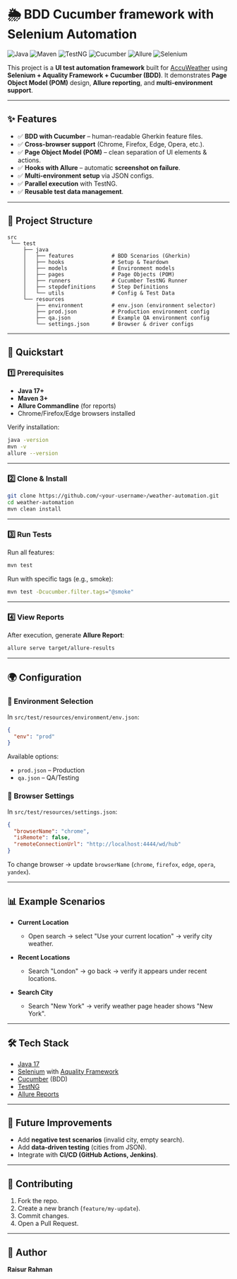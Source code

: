 
# 🌦️ BDD Cucumber framework with Selenium Automation

![Java](https://img.shields.io/badge/Java-17-orange?logo=java\&logoColor=white)
![Maven](https://img.shields.io/badge/Maven-3+-C71A36?logo=apache-maven\&logoColor=white)
![TestNG](https://img.shields.io/badge/TestNG-Automation-blueviolet?logo=testng\&logoColor=white)
![Cucumber](https://img.shields.io/badge/Cucumber-BDD-23D96C?logo=cucumber\&logoColor=white)
![Allure](https://img.shields.io/badge/Allure-Reports-FF69B4?logo=allure\&logoColor=white)
![Selenium](https://img.shields.io/badge/Selenium-WebDriver-43B02A?logo=selenium\&logoColor=white)

This project is a **UI test automation framework** built for [AccuWeather](https://www.accuweather.com/) using **Selenium + Aquality Framework + Cucumber (BDD)**.
It demonstrates **Page Object Model (POM)** design, **Allure reporting**, and **multi-environment support**.

---

## ✨ Features

* ✅ **BDD with Cucumber** – human-readable Gherkin feature files.
* ✅ **Cross-browser support** (Chrome, Firefox, Edge, Opera, etc.).
* ✅ **Page Object Model (POM)** – clean separation of UI elements & actions.
* ✅ **Hooks with Allure** – automatic **screenshot on failure**.
* ✅ **Multi-environment setup** via JSON configs.
* ✅ **Parallel execution** with TestNG.
* ✅ **Reusable test data management**.

---

## 📂 Project Structure

```
src
 └── test
     ├── java
     │   ├── features            # BDD Scenarios (Gherkin)
     │   ├── hooks               # Setup & Teardown
     │   ├── models              # Environment models
     │   ├── pages               # Page Objects (POM)
     │   ├── runners             # Cucumber TestNG Runner
     │   ├── stepdefinitions     # Step Definitions
     │   └── utils               # Config & Test Data
     └── resources
         ├── environment         # env.json (environment selector)
         ├── prod.json           # Production environment config
         ├── qa.json             # Example QA environment config
         └── settings.json       # Browser & driver configs
```

---

## 🚀 Quickstart

### 1️⃣ Prerequisites

* **Java 17+**
* **Maven 3+**
* **Allure Commandline** (for reports)
* Chrome/Firefox/Edge browsers installed

Verify installation:

```bash
java -version
mvn -v
allure --version
```

---

### 2️⃣ Clone & Install

```bash
git clone https://github.com/<your-username>/weather-automation.git
cd weather-automation
mvn clean install
```

---

### 3️⃣ Run Tests

Run all features:

```bash
mvn test
```

Run with specific tags (e.g., smoke):

```bash
mvn test -Dcucumber.filter.tags="@smoke"
```

---

### 4️⃣ View Reports

After execution, generate **Allure Report**:

```bash
allure serve target/allure-results
```

---

## 🌍 Configuration

### 🔹 Environment Selection

In `src/test/resources/environment/env.json`:

```json
{
  "env": "prod"
}
```

Available options:

* `prod.json` – Production
* `qa.json` – QA/Testing

### 🔹 Browser Settings

In `src/test/resources/settings.json`:

```json
{
  "browserName": "chrome",
  "isRemote": false,
  "remoteConnectionUrl": "http://localhost:4444/wd/hub"
}
```

To change browser → update `browserName` (`chrome`, `firefox`, `edge`, `opera`, `yandex`).

---

## 📊 Example Scenarios

* **Current Location**

    * Open search → select "Use your current location" → verify city weather.
* **Recent Locations**

    * Search "London" → go back → verify it appears under recent locations.
* **Search City**

    * Search "New York" → verify weather page header shows "New York".

---

## 🛠️ Tech Stack

* [Java 17](https://adoptopenjdk.net/)
* [Selenium](https://www.selenium.dev/) with [Aquality Framework](https://github.com/aquality-automation/aquality-selenium)
* [Cucumber](https://cucumber.io/) (BDD)
* [TestNG](https://testng.org/)
* [Allure Reports](https://docs.qameta.io/allure/)

---

## 📌 Future Improvements

* Add **negative test scenarios** (invalid city, empty search).
* Add **data-driven testing** (cities from JSON).
* Integrate with **CI/CD (GitHub Actions, Jenkins)**.

---

## 🤝 Contributing

1. Fork the repo.
2. Create a new branch (`feature/my-update`).
3. Commit changes.
4. Open a Pull Request.

---

## 👤 Author

**Raisur Rahman**


